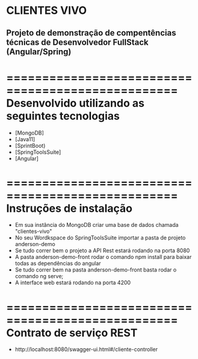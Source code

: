 # CLIENTES VIVO
## Projeto de demonstração de compentências técnicas de Desenvolvedor FullStack (Angular/Spring)

==================================================
  Desenvolvido utilizando as seguintes tecnologias
==================================================
* [MongoDB]
* [Java11]
* [SprintBoot)
* [SpringToolsSuite]
* [Angular]

==================================================
  Instruções de instalação
==================================================
* Em sua instância do MongoDB criar uma base de dados chamada "clientes-vivo"
* No seu Wordkspace do SpringToolsSuite importar a pasta de projeto anderson-demo 
* Se tudo correr bem o projeto a API Rest estará rodando na porta 8080
* A pasta anderson-demo-front rodar o comando npm install para baixar todas as dependências do angular
* Se tudo correr bem na pasta anderson-demo-front basta rodar o comando ng serve;
* A interface web estará rodando na porta 4200

==================================================
  Contrato de serviço REST 
==================================================
* http://localhost:8080/swagger-ui.html#/cliente-controller

